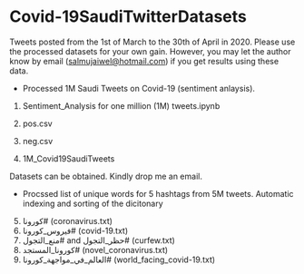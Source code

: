 # Covid-19SaudiTwitterDatasets

Tweets posted from the 1st of March to the 30th of April in 2020. Please use the processed datasets for your own gain. However, you may let the author know by email (salmujaiwel@hotmail.com) if you get results using these data.

 - Processed 1M Saudi Tweets on Covid-19 (sentiment anlaysis).

1)	Sentiment_Analysis for one million (1M) tweets.ipynb
2)	pos.csv
3)	neg.csv 

4)	1M_Covid19SaudiTweets

Datasets can be obtained. Kindly drop me an email. 

- Procssed list of unique words for 5 hashtags from 5M tweets. Automatic indexing and sorting of the dicitonary

5)	كورونا# (coronavirus.txt)
6)	فيروس_كورونا# (covid-19.txt)
7)	منع_التجول# and حظر_التجول# (curfew.txt)
8)	كورونا_المستجد# (novel_coronavirus.txt)
9)	العالم_في_مواجهة_كورونا# (world_facing_covid-19.txt)
